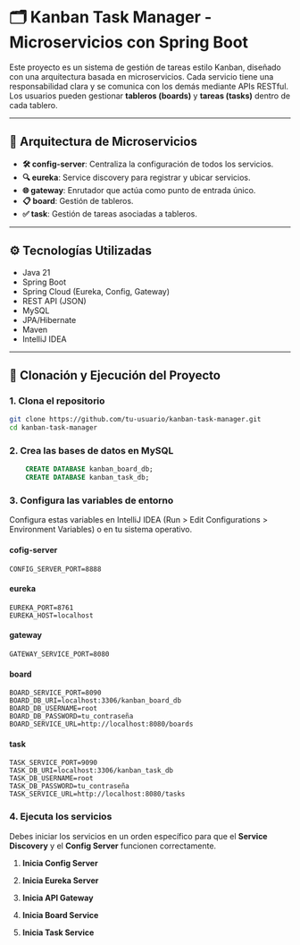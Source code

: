 # 🗂️ Kanban Task Manager - Microservicios con Spring Boot

Este proyecto es un sistema de gestión de tareas estilo Kanban, diseñado con una arquitectura basada en microservicios. Cada servicio tiene una responsabilidad clara y se comunica con los demás mediante APIs RESTful. Los usuarios pueden gestionar **tableros (boards)** y **tareas (tasks)** dentro de cada tablero.

---

## 🧱 Arquitectura de Microservicios

- **🛠 config-server**: Centraliza la configuración de todos los servicios.
- **🔍 eureka**: Service discovery para registrar y ubicar servicios.
- **🌐 gateway**: Enrutador que actúa como punto de entrada único.
- **📋 board**: Gestión de tableros.
- **✅ task**: Gestión de tareas asociadas a tableros.

---

## ⚙️ Tecnologías Utilizadas

- Java 21
- Spring Boot
- Spring Cloud (Eureka, Config, Gateway)
- REST API (JSON)
- MySQL
- JPA/Hibernate
- Maven
- IntelliJ IDEA

---

## 🚀 Clonación y Ejecución del Proyecto

### 1. Clona el repositorio

```bash
git clone https://github.com/tu-usuario/kanban-task-manager.git
cd kanban-task-manager
```

### 2. Crea las bases de datos en MySQL
```sql
    CREATE DATABASE kanban_board_db;
    CREATE DATABASE kanban_task_db;
```

### 3. Configura las variables de entorno
Configura estas variables en IntelliJ IDEA 
(Run > Edit Configurations > Environment Variables) o en tu sistema operativo.

#### cofig-server
```
CONFIG_SERVER_PORT=8888
```

#### eureka
```
EUREKA_PORT=8761
EUREKA_HOST=localhost
```

#### gateway
```
GATEWAY_SERVICE_PORT=8080
```

#### board
```
BOARD_SERVICE_PORT=8090
BOARD_DB_URI=localhost:3306/kanban_board_db
BOARD_DB_USERNAME=root
BOARD_DB_PASSWORD=tu_contraseña
BOARD_SERVICE_URL=http://localhost:8080/boards
```
#### task
```
TASK_SERVICE_PORT=9090
TASK_DB_URI=localhost:3306/kanban_task_db
TASK_DB_USERNAME=root
TASK_DB_PASSWORD=tu_contraseña
TASK_SERVICE_URL=http://localhost:8080/tasks
```


### 4. Ejecuta los servicios
Debes iniciar los servicios en un orden específico para que el **Service Discovery** y el **Config Server** funcionen correctamente.

1. **Inicia Config Server**  

2. **Inicia Eureka Server**  

3. **Inicia API Gateway**  

4. **Inicia Board Service**  

5. **Inicia Task Service**  


